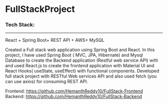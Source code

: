 # FullStackProject

###  Tech Stack: <br/>
---------------------------------------------------------------------------------------------
React + Spring Boot+ REST API + AWS+ MySQL

Created a Full stack web application using Spring Boot and React. In this project, I have used  Spring Boot ( MVC, JPA, Hibernate) and Mysql Database to create the Backend application (Restful web service API) with and used  React.js to create the frontend application with Material UI and React Hooks( useState, useEffect) with functional components. Developed  full stack project with RESTful Web services API and also used fetch (you can use axios) for consuming REST API.
  
  Frontend: https://github.com/HemanthReddy10/FullStack-Frontend <br/>
  Backend: https://github.com/HemanthReddy10/FullStack-Backend
  
  
